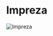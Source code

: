 # Impreza
![Impreza](https://github.com/user-attachments/assets/8e62b0c5-3e0e-4a08-a92c-b58476ae2a68)
